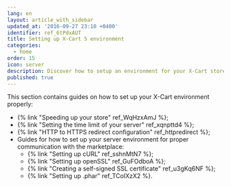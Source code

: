 ```yaml
---
lang: en
layout: article_with_sidebar
updated_at: '2016-09-27 23:10 +0400'
identifier: ref_6tPdxAUT
title: Setting up X-Cart 5 environment
categories:
  - home
order: 15
icon: server
description: Discover how to setup an environment for your X-Cart store
published: true
---
```



This section contains guides on how to set up your X-Cart environment properly:

*   {% link "Speeding up your store" ref_WqHzxAmJ %};
*   {% link "Setting the time limit of your server" ref_xqnpttd4 %};
*   {% link "HTTP to HTTPS redirect configuration" ref_httpredirect %};
*   Guides for how to set up your server environment for proper communication with the marketplace: 
    *   {% link "Setting up cURL" ref_sshnMtN7 %};
    *   {% link "Setting up openSSL" ref_GuFOdboA %};
    *   {% link "Creating a self-signed SSL certificate" ref_u3gKq6NF %};
    *   {% link "Setting up .phar" ref_TCoIXzX2 %}.
